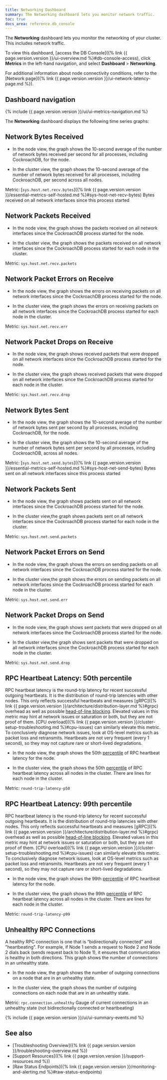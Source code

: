 ```yaml
---
title: Networking Dashboard
summary: The Networking dashboard lets you monitor network traffic.
toc: true
docs_area: reference.db_console
---
```


The **Networking** dashboard lets you monitor the networking of your cluster. This includes network traffic.

To view this dashboard, [access the DB Console]({% link {{ page.version.version }}/ui-overview.md %}#db-console-access), click **Metrics** in the left-hand navigation, and select **Dashboard** > **Networking**.

For additional information about node connectivity conditions, refer to the [Network page]({% link {{ page.version.version }}/ui-network-latency-page.md %}).

## Dashboard navigation

{% include {{ page.version.version }}/ui/ui-metrics-navigation.md %}

The **Networking** dashboard displays the following time series graphs:

## Network Bytes Received

- In the node view, the graph shows the 10-second average of the number of network bytes received per second for all processes, including CockroachDB, for the node.

- In the cluster view, the graph shows the 10-second average of the number of network bytes received for all processes, including CockroachDB, per second across all nodes.

Metric: [`sys.host.net.recv.bytes`]({% link {{ page.version.version }}/essential-metrics-self-hosted.md %}#sys-host-net-recv-bytes) Bytes received on all network interfaces since this process started

## Network Packets Received

- In the node view, the graph shows the packets received on all network interfaces since the CockroachDB process started for the node.

- In the cluster view, the graph shows the packets received on all network interfaces since the CockroachDB process started for each node in the cluster.

Metric: `sys.host.net.recv.packets`

## Network Packet Errors on Receive

- In the node view, the graph shows the errors on receiving packets on all network interfaces since the CockroachDB process started for the node.

- In the cluster view, the graph shows the errors on receiving packets on all network interfaces since the CockroachDB process started for each node in the cluster.

Metric: `sys.host.net.recv.err`

## Network Packet Drops on Receive

- In the node view, the graph shows received packets that were dropped on all network interfaces since the CockroachDB process started for the node.

- In the cluster view, the graph shows received packets that were dropped on all network interfaces since the CockroachDB process started for each node in the cluster.

Metric: `sys.host.net.recv.drop`

## Network Bytes Sent

- In the node view, the graph shows the 10-second average of the number of network bytes sent per second by all processes, including CockroachDB, for the node.

- In the cluster view, the graph shows the 10-second average of the number of network bytes sent per second by all processes, including CockroachDB, across all nodes.

Metric: [`sys.host.net.send.bytes`]({% link {{ page.version.version }}/essential-metrics-self-hosted.md %}#sys-host-net-send-bytes) Bytes sent on all network interfaces since this process started

## Network Packets Sent

- In the node view, the graph shows packets sent on all network interfaces since the CockroachDB process started for the node.

- In the cluster view,the graph shows packets sent on all network interfaces since the CockroachDB process started for each node in the cluster.

Metric: `sys.host.net.send.packets`

## Network Packet Errors on Send

- In the node view, the graph shows the errors on sending packets on all network interfaces since the CockroachDB process started for the node.

- In the cluster view,the graph shows the errors on sending packets on all network interfaces since the CockroachDB process started for each node in the cluster.

Metric: `sys.host.net.send.err`

## Network Packet Drops on Send

- In the node view, the graph shows sent packets that were dropped on all network interfaces since the CockroachDB process started for the node.

- In the cluster view,the graph shows sent packets that were dropped on all network interfaces since the CockroachDB process started for each node in the cluster.

Metric: `sys.host.net.send.drop`

## RPC Heartbeat Latency: 50th percentile

RPC heartbeat latency is the round-trip latency for recent successful outgoing heartbeats. It is the distribution of round-trip latencies with other nodes. This only reflects successful heartbeats and measures [gRPC]({% link {{ page.version.version }}/architecture/distribution-layer.md %}#grpc) overhead as well as possible [head-of-line blocking](https://wikipedia.org/wiki/Head-of-line_blocking). Elevated values in this metric may hint at network issues or saturation or both, but they are not proof of them. [CPU overload]({% link {{ page.version.version }}/cluster-setup-troubleshooting.md %}#cpu-issues) can similarly elevate this metric. To conclusively diagnose network issues, look at OS-level metrics such as packet loss and retransmits. Heartbeats are not very frequent (every 1 second), so they may not capture rare or short-lived degradations.

- In the node view, the graph shows the 50th [percentile](https://wikipedia.org/wiki/Percentile#The_normal_distribution_and_percentiles) of RPC heartbeat latency for the node.

- In the cluster view, the graph shows the 50th [percentile](https://wikipedia.org/wiki/Percentile#The_normal_distribution_and_percentiles) of RPC heartbeat latency across all nodes in the cluster. There are lines for each node in the cluster.

Metric: `round-trip-latency-p50`

## RPC Heartbeat Latency: 99th percentile

RPC heartbeat latency is the round-trip latency for recent successful outgoing heartbeats. It is the distribution of round-trip latencies with other nodes. This only reflects successful heartbeats and measures [gRPC]({% link {{ page.version.version }}/architecture/distribution-layer.md %}#grpc) overhead as well as possible [head-of-line blocking](https://wikipedia.org/wiki/Head-of-line_blocking). Elevated values in this metric may hint at network issues or saturation or both, but they are not proof of them. [CPU overload]({% link {{ page.version.version }}/cluster-setup-troubleshooting.md %}#cpu-issues) can similarly elevate this metric. To conclusively diagnose network issues, look at OS-level metrics such as packet loss and retransmits. Heartbeats are not very frequent (every 1 second), so they may not capture rare or short-lived degradations.

- In the node view, the graph shows the 99th [percentile](https://wikipedia.org/wiki/Percentile#The_normal_distribution_and_percentiles) of RPC heartbeat latency for the node.

- In the cluster view, the graph shows the 99th [percentile](https://wikipedia.org/wiki/Percentile#The_normal_distribution_and_percentiles) of RPC heartbeat latency across all nodes in the cluster. There are lines for each node in the cluster.

Metric: `round-trip-latency-p99`

## Unhealthy RPC Connections

A healthy RPC connection is one that is “bidirectionally connected” and "heartbeating". For example, if Node 1 sends a request to Node 2 and Node 2 dials back (sends request back to Node 1), it ensures that communication is healthy in both directions. This graph shows the number of connections in an unhealthy state.

- In the node view, the graph shows the number of outgoing connections on a node that are in an unhealthy state.

- In the cluster view, the graph shows the number of outgoing connections on each node that are in an unhealthy state.

Metric: `rpc.connection.unhealthy` Gauge of current connections in an unhealthy state (not bidirectionally connected or heartbeating)

{% include {{ page.version.version }}/ui/ui-summary-events.md %}

## See also

- [Troubleshooting Overview]({% link {{ page.version.version }}/troubleshooting-overview.md %})
- [Support Resources]({% link {{ page.version.version }}/support-resources.md %})
- [Raw Status Endpoints]({% link {{ page.version.version }}/monitoring-and-alerting.md %}#raw-status-endpoints)

